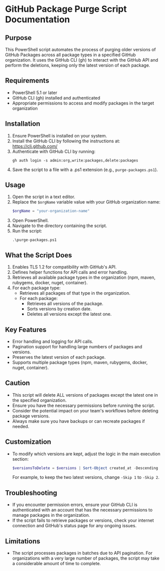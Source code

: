 # GitHub Package Purge Script Documentation

## Purpose
This PowerShell script automates the process of purging older versions of GitHub Packages across all package types in a specified GitHub organization. It uses the GitHub CLI (gh) to interact with the GitHub API and perform the deletions, keeping only the latest version of each package.

## Requirements
- PowerShell 5.1 or later
- GitHub CLI (gh) installed and authenticated
- Appropriate permissions to access and modify packages in the target organization

## Installation
1. Ensure PowerShell is installed on your system.
2. Install the GitHub CLI by following the instructions at: https://cli.github.com/
3. Authenticate with GitHub CLI by running:
   ```
   gh auth login -s admin:org,write:packages,delete:packages
   ```
4. Save the script to a file with a .ps1 extension (e.g., `purge-packages.ps1`).

## Usage
1. Open the script in a text editor.
2. Replace the `$orgName` variable value with your GitHub organization name:
   ```powershell
   $orgName = "your-organization-name"
   ```
3. Open PowerShell.
4. Navigate to the directory containing the script.
5. Run the script:
   ```
   .\purge-packages.ps1
   ```

## What the Script Does
1. Enables TLS 1.2 for compatibility with GitHub's API.
2. Defines helper functions for API calls and error handling.
3. Retrieves all available package types in the organization (npm, maven, rubygems, docker, nuget, container).
4. For each package type:
   - Retrieves all packages of that type in the organization.
   - For each package:
     - Retrieves all versions of the package.
     - Sorts versions by creation date.
     - Deletes all versions except the latest one.

## Key Features
- Error handling and logging for API calls.
- Pagination support for handling large numbers of packages and versions.
- Preserves the latest version of each package.
- Supports multiple package types (npm, maven, rubygems, docker, nuget, container).

## Caution
- This script will delete ALL versions of packages except the latest one in the specified organization.
- Ensure you have the necessary permissions before running the script.
- Consider the potential impact on your team's workflows before deleting package versions.
- Always make sure you have backups or can recreate packages if needed.

## Customization
- To modify which versions are kept, adjust the logic in the main execution section:
  ```powershell
  $versionsToDelete = $versions | Sort-Object created_at -Descending | Select-Object -Skip 1
  ```
  For example, to keep the two latest versions, change `-Skip 1` to `-Skip 2`.

## Troubleshooting
- If you encounter permission errors, ensure your GitHub CLI is authenticated with an account that has the necessary permissions to manage packages in the organization.
- If the script fails to retrieve packages or versions, check your internet connection and GitHub's status page for any ongoing issues.

## Limitations
- The script processes packages in batches due to API pagination. For organizations with a very large number of packages, the script may take a considerable amount of time to complete.
